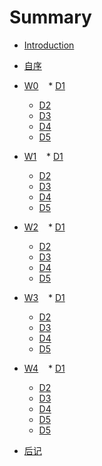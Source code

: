 
# Summary

* [Introduction](README.md)
* [自序](W0/preface.md)
* [W0](W0/README.md)
    * [D1](W0/D1.md)
    * [D2](W0/D2.md)
    * [D3](W0/D3.md)
    * [D4](W0/D4.md)
    * [D5](W0/D5.md)
    
* [W1](W1/README.md)
    * [D1](W1/D1.md)
    * [D2](W1/D2.md)
    * [D3](W1/D3.md)
    * [D4](W1/D4.md)
    * [D5](W1/D5.md)
    
* [W2](W2/README.md)
    * [D1](W2/D1.md)
    * [D2](W2/D2.md)
    * [D3](W2/D3.md)
    * [D4](W2/D4.md)
    * [D5](W2/D5.md)
    
* [W3](W3/README.md)
    * [D1](W3/D1.md)
    * [D2](W3/D2.md)
    * [D3](W3/D3.md)
    * [D4](W3/D4.md)
    * [D5](W3/D5.md)
    
* [W4](W4/README.md)
    * [D1](W4/D1.md)
    * [D2](W4/D2.md)
    * [D3](W4/D3.md)
    * [D4](W4/D4.md)
    * [D5](W4/D5.md)    
    * [D5](W4/D6.md)    

* [后记](no_end/postscript.md)

